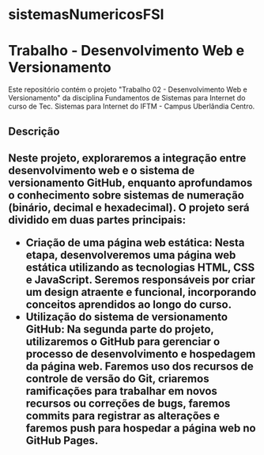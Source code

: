 # sistemasNumericosFSI

<h1>Trabalho - Desenvolvimento Web e Versionamento</h1>

<p>Este repositório contém o projeto "Trabalho 02 - Desenvolvimento Web e Versionamento" da disciplina Fundamentos de Sistemas para Internet do curso de Tec. Sistemas para Internet do IFTM - Campus Uberlândia Centro.</p>

<h2>Descrição<h2>

<p>Neste projeto, exploraremos a integração entre desenvolvimento web e o sistema de versionamento GitHub, enquanto aprofundamos o conhecimento sobre sistemas de numeração (binário, decimal e hexadecimal). O projeto será dividido em duas partes principais:</p>

<ul>
  
  <li>Criação de uma página web estática: Nesta etapa, desenvolveremos uma página web estática utilizando as tecnologias HTML, CSS e JavaScript. Seremos responsáveis por criar um design atraente e funcional, incorporando conceitos aprendidos ao longo do curso.</li>

  <li>Utilização do sistema de versionamento GitHub: Na segunda parte do projeto, utilizaremos o GitHub para gerenciar o processo de desenvolvimento e hospedagem da página web. Faremos uso dos recursos de controle de versão do Git, criaremos ramificações para trabalhar em novos recursos ou correções de bugs, faremos commits para registrar as alterações e faremos push para hospedar a página web no GitHub Pages.</li>
</ul>
